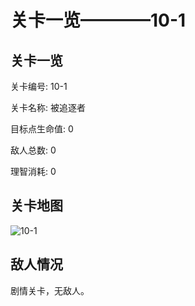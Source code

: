 # 关卡一览————10-1


## 关卡一览

关卡编号: 10-1

关卡名称: 被追逐者

目标点生命值: 0

敌人总数: 0

理智消耗: 0


## 关卡地图
![10-1](./oprMap/10-1.png)

## 敌人情况

剧情关卡，无敌人。

